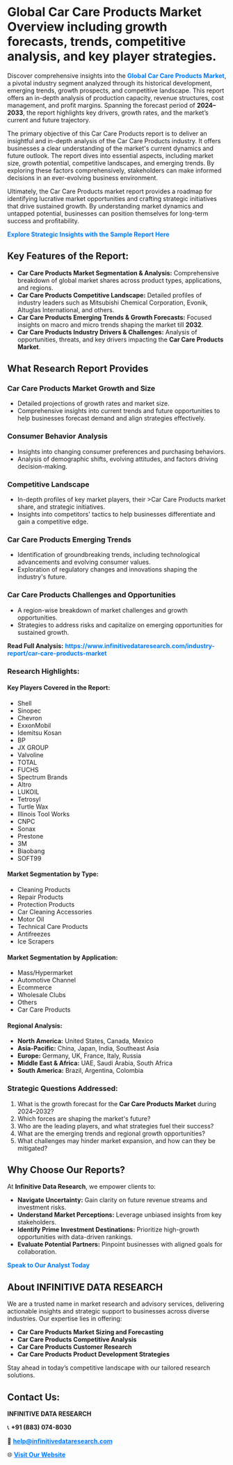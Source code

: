<h1>Global Car Care Products Market Overview including growth forecasts, trends, competitive analysis, and key player strategies.</h1>
<p>
Discover comprehensive insights into the 
<a href="https://www.infinitivedataresearch.com/industry-report/car-care-products-market" rel="dofollow" style="color: #007BFF; text-decoration: none;"><strong>Global Car Care Products Market</strong></a>, a pivotal industry segment analyzed through its historical development, emerging trends, growth prospects, and competitive landscape. This report offers an in-depth analysis of production capacity, revenue structures, cost management, and profit margins. Spanning the forecast period of <strong>2024–2033</strong>, the report highlights key drivers, growth rates, and the market’s current and future trajectory.
</p>
<p>
The primary objective of this Car Care Products report is to deliver an insightful and in-depth analysis of the Car Care Products industry. It offers businesses a clear understanding of the market's current dynamics and future outlook. The report dives into essential aspects, including market size, growth potential, competitive landscapes, and emerging trends. By exploring these factors comprehensively, stakeholders can make informed decisions in an ever-evolving business environment.
</p>
<p>
Ultimately, the Car Care Products market report provides a roadmap for identifying lucrative market opportunities and crafting strategic initiatives that drive sustained growth. By understanding market dynamics and untapped potential, businesses can position themselves for long-term success and profitability.
</p>
<p>
<a href="https://www.infinitivedataresearch.com/request-sample/reportId=111687" style="color: #007BFF; text-decoration: none;"><strong>Explore Strategic Insights with the Sample Report Here</strong></a>
</p>

<h2>Key Features of the Report:</h2>
<ul>
<li><strong>Car Care Products Market Segmentation & Analysis:</strong> Comprehensive breakdown of global market shares across product types, applications, and regions.</li>
<li><strong>Car Care Products Competitive Landscape:</strong> Detailed profiles of industry leaders such as Mitsubishi Chemical Corporation, Evonik, Altuglas International, and others.</li>
<li><strong>Car Care Products Emerging Trends & Growth Forecasts:</strong> Focused insights on macro and micro trends shaping the market till <strong>2032</strong>.</li>
<li><strong>Car Care Products Industry Drivers & Challenges:</strong> Analysis of opportunities, threats, and key drivers impacting the <strong>Car Care Products Market</strong>.</li>
</ul>

<h2>What Research Report Provides</h2>
<h3>Car Care Products Market Growth and Size</h3>
<ul>
<li>Detailed projections of growth rates and market size.</li>
<li>Comprehensive insights into current trends and future opportunities to help businesses forecast demand and align strategies effectively.</li>
</ul>

<h3>Consumer Behavior Analysis</h3>
<ul>
<li>Insights into changing consumer preferences and purchasing behaviors.</li>
<li>Analysis of demographic shifts, evolving attitudes, and factors driving decision-making.</li>
</ul>

<h3>Competitive Landscape</h3>
<ul>
<li>In-depth profiles of key market players, their >Car Care Products market share, and strategic initiatives.</li>
<li>Insights into competitors' tactics to help businesses differentiate and gain a competitive edge.</li>
</ul>

<h3>Car Care Products Emerging Trends</h3>
<ul>
<li>Identification of groundbreaking trends, including technological advancements and evolving consumer values.</li>
<li>Exploration of regulatory changes and innovations shaping the industry's future.</li>
</ul>

<h3>Car Care Products Challenges and Opportunities</h3>
<ul>
<li>A region-wise breakdown of market challenges and growth opportunities.</li>
<li>Strategies to address risks and capitalize on emerging opportunities for sustained growth.</li>
</ul>
<p><strong>Read Full Analysis:</strong> <a href="https://www.infinitivedataresearch.com/industry-report/car-care-products-market" rel="dofollow" style="color: #007BFF; text-decoration: none;"><strong>https://www.infinitivedataresearch.com/industry-report/car-care-products-market</strong></a></p>
<h3>Research Highlights:</h3>
<h4>Key Players Covered in the Report:</h4>
<ul><li>Shell</li><li>Sinopec</li><li>Chevron</li><li>ExxonMobil</li><li>Idemitsu Kosan</li><li>BP</li><li>JX GROUP</li><li>Valvoline</li><li>TOTAL</li><li>FUCHS</li><li>Spectrum Brands</li><li>Altro</li><li>LUKOIL</li><li>Tetrosyl</li><li>Turtle Wax</li><li>Illinois Tool Works</li><li>CNPC</li><li>Sonax</li><li>Prestone</li><li>3M</li><li>Biaobang</li><li>SOFT99</li></ul>
<h4>Market Segmentation by Type:</h4>
<ul><li>Cleaning Products</li><li>Repair Products</li><li>Protection Products</li><li>Car Cleaning Accessories</li><li>Motor Oil</li><li>Technical Care Products</li><li>Antifreezes</li><li>Ice Scrapers</li></ul>
<h4>Market Segmentation by Application:</h4>
<ul><li>Mass/Hypermarket</li><li>Automotive Channel</li><li>Ecommerce</li><li>Wholesale Clubs</li><li>Others</li><li>Car Care Products</li></ul>

<h4>Regional Analysis:</h4>
<ul>
<li><strong>North America:</strong> United States, Canada, Mexico</li>
<li><strong>Asia-Pacific:</strong> China, Japan, India, Southeast Asia</li>
<li><strong>Europe:</strong> Germany, UK, France, Italy, Russia</li>
<li><strong>Middle East & Africa:</strong> UAE, Saudi Arabia, South Africa</li>
<li><strong>South America:</strong> Brazil, Argentina, Colombia</li>
</ul>

<h3>Strategic Questions Addressed:</h3>
<ol>
<li>What is the growth forecast for the <strong>Car Care Products Market</strong> during 2024–2032?</li>
<li>Which forces are shaping the market's future?</li>
<li>Who are the leading players, and what strategies fuel their success?</li>
<li>What are the emerging trends and regional growth opportunities?</li>
<li>What challenges may hinder market expansion, and how can they be mitigated?</li>
</ol>

<h2>Why Choose Our Reports?</h2>
<p>At <strong>Infinitive Data Research</strong>, we empower clients to:</p>
<ul>
<li><strong>Navigate Uncertainty:</strong> Gain clarity on future revenue streams and investment risks.</li>
<li><strong>Understand Market Perceptions:</strong> Leverage unbiased insights from key stakeholders.</li>
<li><strong>Identify Prime Investment Destinations:</strong> Prioritize high-growth opportunities with data-driven rankings.</li>
<li><strong>Evaluate Potential Partners:</strong> Pinpoint businesses with aligned goals for collaboration.</li>
</ul>
<p><a href="https://www.infinitivedataresearch.com/industry-report/car-care-products-market" rel="dofollow" style="color: #007BFF; text-decoration: none;"><strong>Speak to Our Analyst Today</strong></a></p>

<h2>About INFINITIVE DATA RESEARCH</h2>
<p>We are a trusted name in market research and advisory services, delivering actionable insights and strategic support to businesses across diverse industries. Our expertise lies in offering:</p>
<ul>
<li><strong>Car Care Products Market Sizing and Forecasting</strong></li>
<li><strong>Car Care Products Competitive Analysis</strong></li>
<li><strong>Car Care Products Customer Research</strong></li>
<li><strong>Car Care Products Product Development Strategies</strong></li>
</ul>
<p>Stay ahead in today’s competitive landscape with our tailored research solutions.</p>

<h2>Contact Us:</h2>
<p><strong>INFINITIVE DATA RESEARCH</strong></p>
<p>📞 <strong>+91 (883) 074-8030</strong></p>
<p>📧 <strong><a href="mailto:help@infinitivedataresearch.com" style="color: #007BFF;">help@infinitivedataresearch.com</a></strong></p>
<p>🌐 <strong><a href="https://www.infinitivedataresearch.com" rel="dofollow" style="color: #007BFF;">Visit Our Website</a></strong></p>
